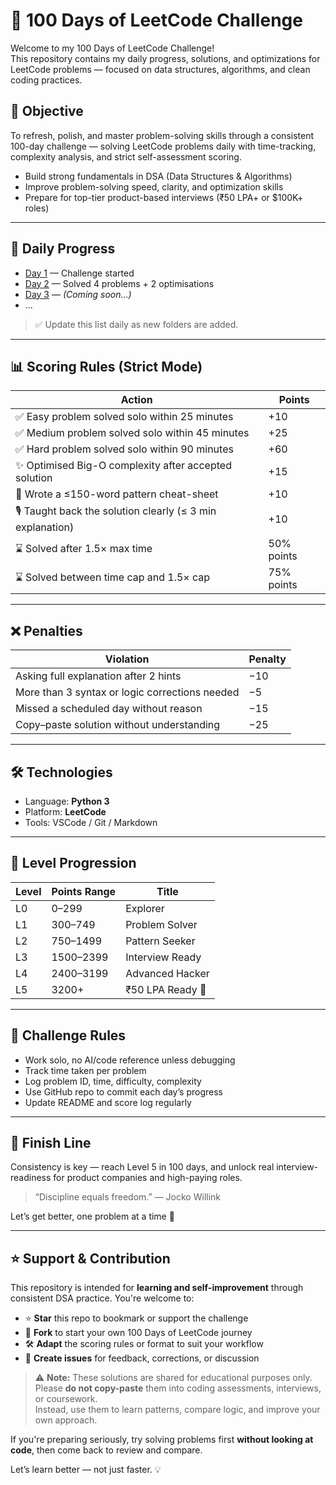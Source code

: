 # 🧠 100 Days of LeetCode Challenge

Welcome to my 100 Days of LeetCode Challenge!  
This repository contains my daily progress, solutions, and optimizations for LeetCode problems — focused on data structures, algorithms, and clean coding practices.

## 🚀 Objective

To refresh, polish, and master problem-solving skills through a consistent 100-day challenge — solving LeetCode problems daily with time-tracking, complexity analysis, and strict self-assessment scoring.

- Build strong fundamentals in DSA (Data Structures & Algorithms)
- Improve problem-solving speed, clarity, and optimization skills
- Prepare for top-tier product-based interviews (₹50 LPA+ or $100K+ roles)

---

## 📂 Daily Progress

- [Day 1](./DAY%201/) — Challenge started
- [Day 2](./DAY%202/) — Solved 4 problems + 2 optimisations
- [Day 3](./DAY%203/) — *(Coming soon...)*
- ...

> ✅ Update this list daily as new folders are added.

---

## 📊 Scoring Rules (Strict Mode)

| Action | Points |
|--------|--------|
| ✅ Easy problem solved solo within 25 minutes | +10 |
| ✅ Medium problem solved solo within 45 minutes | +25 |
| ✅ Hard problem solved solo within 90 minutes | +60 |
| ✨ Optimised Big-O complexity after accepted solution | +15 |
| 🧠 Wrote a ≤150-word pattern cheat-sheet | +10 |
| 🎙️ Taught back the solution clearly (≤ 3 min explanation) | +10 |
| ⌛ Solved after 1.5× max time | 50% points |
| ⌛ Solved between time cap and 1.5× cap | 75% points |

---

## ❌ Penalties

| Violation | Penalty |
|-----------|---------|
| Asking full explanation after 2 hints | −10 |
| More than 3 syntax or logic corrections needed | −5 |
| Missed a scheduled day without reason | −15 |
| Copy–paste solution without understanding | −25 |

---

## 🛠️ Technologies

- Language: **Python 3**
- Platform: **LeetCode**
- Tools: VSCode / Git / Markdown

---

## 🧗 Level Progression

| Level | Points Range | Title |
|-------|--------------|-------|
| L0    | 0–299         | Explorer |
| L1    | 300–749       | Problem Solver |
| L2    | 750–1499      | Pattern Seeker |
| L3    | 1500–2399     | Interview Ready |
| L4    | 2400–3199     | Advanced Hacker |
| L5    | 3200+         | ₹50 LPA Ready 🚀 |

---


## 📌 Challenge Rules

- Work solo, no AI/code reference unless debugging
- Track time taken per problem
- Log problem ID, time, difficulty, complexity
- Use GitHub repo to commit each day’s progress
- Update README and score log regularly

---

## 🏁 Finish Line

Consistency is key — reach Level 5 in 100 days, and unlock real interview-readiness for product companies and high-paying roles.

> “Discipline equals freedom.” — Jocko Willink

Let’s get better, one problem at a time 💪

---

## ⭐️ Support & Contribution

This repository is intended for **learning and self-improvement** through consistent DSA practice. You're welcome to:

- ⭐️ **Star** this repo to bookmark or support the challenge
- 🍴 **Fork** to start your own 100 Days of LeetCode journey
- 🛠️ **Adapt** the scoring rules or format to suit your workflow
- 💬 **Create issues** for feedback, corrections, or discussion

> ⚠️ **Note:** These solutions are shared for educational purposes only.  
> Please **do not copy-paste** them into coding assessments, interviews, or coursework.  
> Instead, use them to learn patterns, compare logic, and improve your own approach.

If you're preparing seriously, try solving problems first **without looking at code**, then come back to review and compare.

Let’s learn better — not just faster. 💡
